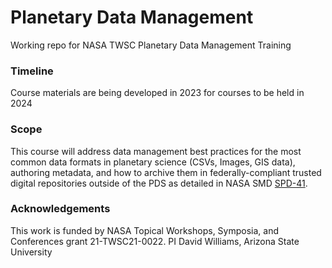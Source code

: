 # Planetary Data Management
Working repo for NASA TWSC Planetary Data Management Training

### Timeline
Course materials are being developed in 2023 for courses to be held in 2024

### Scope
This course will address data management best practices for the most common data formats in planetary science (CSVs, Images, GIS data), authoring metadata, and how to archive them in federally-compliant trusted digital repositories outside of the PDS as detailed in NASA SMD [SPD-41](https://science.nasa.gov/science-red/s3fs-public/atoms/files/Scientific%20Information%20policy%20SPD-41.pdf).

### Acknowledgements
This work is funded by NASA Topical Workshops, Symposia, and Conferences grant 21-TWSC21-0022. PI David Williams, Arizona State University

